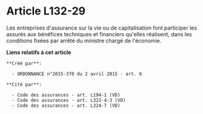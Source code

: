 # Article L132-29

Les entreprises d'assurance sur la vie ou de capitalisation font participer les assurés aux bénéfices techniques et
financiers qu'elles réalisent, dans les conditions fixées par arrêté du ministre chargé de l'économie.

**Liens relatifs à cet article**

	**Créé par**:

	  - ORDONNANCE n°2015-378 du 2 avril 2015 - art. 6

	**Cité par**:

	  - Code des assurances - art. L194-1 (VD)
	  - Code des assurances - art. L322-4-3 (VD)
	  - Code des assurances - art. L324-7 (VD)
